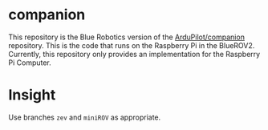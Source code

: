 # companion

This repository is the Blue Robotics version of the [ArduPilot/companion](https://github.com/ArduPilot/companion) repository. This is the code that runs on the Raspberry Pi in the BlueROV2. Currently, this repository only provides an implementation for the Raspberry Pi Computer.

# Insight
Use branches `zev` and `miniROV` as appropriate.
